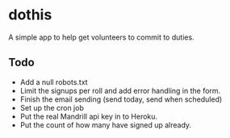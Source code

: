 dothis
======

A simple app to help get volunteers to commit to duties.

## Todo

* Add a null robots.txt
* Limit the signups per roll and add error handling in the form.
* Finish the email sending (send today, send when scheduled)
* Set up the cron job
* Put the real Mandrill api key in to Heroku.
* Put the count of how many have signed up already.


